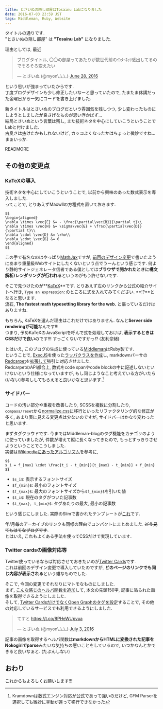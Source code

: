 ```yaml
---
title: とさいぬの隠し部屋はTosainu Labになりました
date: 2016-07-03 23:59 JST
tags: Middleman, Ruby, Website
---
```


タイトルの通りです.  
"とさいぬの隠し部屋" は **"Tosainu Lab"** になりました.

理由としては, 最近

<blockquote class="twitter-tweet" data-partner="tweetdeck"><p lang="ja" dir="ltr">ブログタイトル, 〇〇の部屋ってあたりが数世代前のｲﾝﾀｰﾈｯﾂ感出してるのでそろそろ変えたい</p>&mdash; とさいぬ (@myon\_\_\_) <a href="https://twitter.com/myon___/status/747791333436186624">June 28, 2016</a></blockquote>
<script async src="//platform.twitter.com/widgets.js" charset="utf-8"></script>

という思いが強まっていたからです.  
丁度ブログデザインも少し修正したいなーと思っていたので, たまたま休講だった金曜日から一気にコードを書き上げました.

新タイトルはとさいぬのブログだという雰囲気を残しつつ, 少し変わったものにしようとしましたが良さげなものが思い浮かばず...  
結局とさいぬという言葉は残し, また技術ネタを中心にしていこうということでLabと付けました.  
古臭さは抜けたかもしれないけど, カッコよくなったかはちょっと微妙ですね...  
まぁいっか.

READMORE

## その他の変更点

### KaTeXの導入

技術ネタを中心にしていこうということで, 以前から興味のあった数式表示を導入しました.  
ってことで, とりあえずMaxwllの方程式を置いておきます.

```
$$
\begin{aligned}
\nabla \times \vec{E} &= - \frac{\partial\vec{B}}{\partial t}\\
\nabla \times \vec{H} &= \sigma\vec{E} + \frac{\partial\vec{D}}{\partial t}\\
\nabla \cdot \vec{D} &= \rho\\
\nabla \cdot \vec{B} &= 0
\end{aligned}
$$
```

この手で有名なのはやっぱり[MathJax](https://www.mathjax.org/)ですが, [前回のデザイン変更](/blog/2014-12-24/new_blog_theme/)で書いたようにあまり重量級Webサイトにしたくないという点でうーんという感じです. 何より静的サイトジェネレータ信者である僕としては**ブラウザで開かれたときに構文解析/レンダリングが行われる**というのがもう許せないです.

そこで見つけたのが**[KaTeX](https://khan.github.io/KaTeX/)**です. とりあえず左のリンクから公式の紹介サイトへ行き, `Type an expression:`のところに式を入れてみてください. **!?**となると思います.  
流石, **The fastest math typesetting library for the web.** と謳っているだけはありますね.

もちろん, KaTeXを選んだ理由はこれだけではありません. なんと**Server side renderingが可能**なんです!!!  
つまり, 予めKaTeXのJavaScriptを呼んで式を処理しておけば, **表示するときはCSSだけで良い**のです!!! すっごくないですかっ!? (友利奈緒)

とはいえ, このブログの生成に使っている[Middleman](https://middlemanapp.com/)はRuby製です.  
ということで, [ExecJS](https://github.com/rails/execjs)を使った[ラッパクラスを作成](https://github.com/Tosainu/blog/blob/8e9fa81b873719f107016e47f5b1d6c39e4e15fb/lib/katex.rb)し, markdownパーサの[Redcarpet](https://github.com/vmg/redcarpet)を[拡張して](https://github.com/Tosainu/blog/blob/8e9fa81b873719f107016e47f5b1d6c39e4e15fb/lib/custom_renderer.rb)強引に対応させました.  
RedcarpetのAPI都合上, 数式をcode spanやcode blockの中に記述しないといけないという仕様になっていますが, もし同じようなこと考えている方がいたら(いない)参考ししてもらえると良いかなと思います.[^1]

[^1]: Kramdownは数式エンジン対応が公式であって強いのだけど, GFM Parserを選択しても微妙に挙動が違って移行できなかった

### サイドバー

コードの汚い部分や重複を改善したり, SCSSを複数に分割したり, `compass/reset`から[normalize.css](https://necolas.github.io/normalize.css/)に移行といったリファクタリング的な修正が多く, あまり表に見える変更点は少ないのですが, サイドバーはかなり変わったと思います.

まずタグクラウドです. 今まではMiddleman-blogのタグ機能をカテゴリのように使っていましたが, 件数が増えて縦に長くなってきたので, もっとすっきりさせようということでこうしました.  
実装は[Wikipediaにあったアルゴリズム](https://en.wikipedia.org/wiki/Tag_cloud#Creation_of_a_tag_cloud)を参考に,

```
$$
s_i = f_{max} \cdot \frac{t_i - t_{min}}{t_{max} - t_{min}} + f_{min}
$$
```

- `$s_i$`: 表示するフォントサイズ
- `$f_{min}$`: 最小のフォントサイズ
- `$f_{max}$`: 最大のフォントサイズから`$f_{min}$`を引いた値
- `$t_i$`: 現在のタグがついた記事数
- `$t_{max}, t_{min}$`: タグあたりの最大, 最小の記事数

という感じにしました. 実際のSlimで書かれたテンプレートが[これ](https://github.com/Tosainu/blog/blob/8e9fa81b873719f107016e47f5b1d6c39e4e15fb/source/partials/_sidebar.slim#L24-L36)です.

年/月毎のアーカイブのリンクも同様の理由でコンパクトにまとめました. ~~どう見てもはてなブログです~~.  
とはいえ, これもよくある手法を使ってCSSだけで実現しています.

### Twitter cardsの画像対応等

Twitter使っているならば対応させておきたいのが[Twitter Cards](https://dev.twitter.com/cards/overview)です.  
これは前回のデザイン変更で導入していたのですが, **どのページのリンクでも同じ内容が表示される**という雑なものでした.

そこで, 今回の変更でそれなりにマトモなものにしました.  
まず, [こんな感じのヘルパ関数を追加](https://github.com/Tosainu/blog/blob/8e9fa81b873719f107016e47f5b1d6c39e4e15fb/helpers/custom_helpers.rb#L23-L41)して, 本文の先頭150字, 記事に貼られた画像を取得できるようにしました.  
そして, [Twitter CardsだけでなくOpen Graphのタグを設定](https://github.com/Tosainu/blog/blob/8e9fa81b873719f107016e47f5b1d6c39e4e15fb/source/layouts/default.slim#L10-L21)することで, その他の対応しているサービスでも利用できるようにしました.

<blockquote class="twitter-tweet" data-lang="en"><p lang="ja" dir="ltr">てすと <a href="https://t.co/8PHeWUpvua">https://t.co/8PHeWUpvua</a></p>&mdash; とさいぬ (@myon\_\_\_) <a href="https://twitter.com/myon___/status/749618315903971328">July 3, 2016</a></blockquote>
<script async src="//platform.twitter.com/widgets.js" charset="utf-8"></script>

記事の画像を取得するヘルパ関数は**markdownからHTMLに変換された記事をNokogiriでparse**みたいな気持ちの悪いことをしているので, いつかなんとかできると良いなぁと. (たぶんしない)

## おわり

これからもよろしくお願いします!!!
